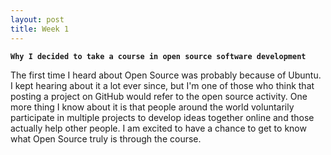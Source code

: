 ```yaml
---
layout: post
title: Week 1
---
```


**`Why I decided to take a course in open source software development`**

The first time I heard about Open Source was probably because of Ubuntu. I kept hearing about it a lot ever since, but I'm one of those who think that posting a project on GitHub would refer to the open source activity. One more thing I know about it is that people around the world voluntarily participate in multiple projects to develop ideas together online and those actually help other people. I am excited to have a chance to get to know what Open Source truly is through the course.
